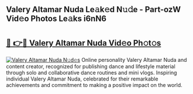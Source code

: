## Valery Altamar Nuda Le𝚊k𝚎d N𝚞𝚍e - Part-ozW Vid𝚎o Photos Le𝚊ks i6nN6

# <h2><a href="http://fbfc0ey.evod.top/?m=Valery+Altamar+Nuda">🔗 👉🔴 Valery Altamar Nuda Vid𝚎o Ph𝚘t𝚘s</a></h2>

[![Valery Altamar Nuda N𝚞d𝚎s](https://i.imgur.com/8V9OHl7.gif)](http://fbfc0ey.evod.top/?m=Valery+Altamar+Nuda)
Online personality Valery Altamar Nuda and content creator, recognized for publishing dance and lifestyle material through solo and collaborative dance routines and mini vlogs. Inspiring individual Valery Altamar Nuda, celebrated for their remarkable achievements and commitment to making a positive impact on the world. 
